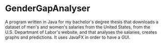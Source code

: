# GenderGapAnalyser
A program written in Java for my bachelor's degree thesis that downloads a dataset of men's and women's salaries from the United States, from the U.S. Departmant of Labor's website, and that analyses the salaries, creates graphs and predictions. It uses JavaFX in order to have a GUI.
